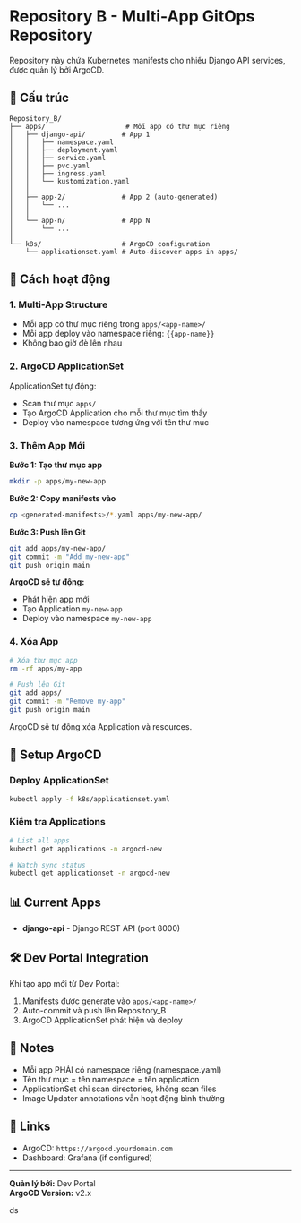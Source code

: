 # Repository B - Multi-App GitOps Repository

Repository này chứa Kubernetes manifests cho nhiều Django API services, được quản lý bởi ArgoCD.

## 📁 Cấu trúc

```
Repository_B/
├── apps/                    # Mỗi app có thư mục riêng
│   ├── django-api/         # App 1
│   │   ├── namespace.yaml
│   │   ├── deployment.yaml
│   │   ├── service.yaml
│   │   ├── pvc.yaml
│   │   ├── ingress.yaml
│   │   └── kustomization.yaml
│   │
│   ├── app-2/              # App 2 (auto-generated)
│   │   └── ...
│   │
│   └── app-n/              # App N
│       └── ...
│
└── k8s/                    # ArgoCD configuration
    └── applicationset.yaml # Auto-discover apps in apps/
```

## 🚀 Cách hoạt động

### 1. Multi-App Structure
- Mỗi app có thư mục riêng trong `apps/<app-name>/`
- Mỗi app deploy vào namespace riêng: `{{app-name}}`
- Không bao giờ đè lên nhau

### 2. ArgoCD ApplicationSet
ApplicationSet tự động:
- Scan thư mục `apps/`
- Tạo ArgoCD Application cho mỗi thư mục tìm thấy
- Deploy vào namespace tương ứng với tên thư mục

### 3. Thêm App Mới

**Bước 1: Tạo thư mục app**
```bash
mkdir -p apps/my-new-app
```

**Bước 2: Copy manifests vào**
```bash
cp <generated-manifests>/*.yaml apps/my-new-app/
```

**Bước 3: Push lên Git**
```bash
git add apps/my-new-app/
git commit -m "Add my-new-app"
git push origin main
```

**ArgoCD sẽ tự động:**
- Phát hiện app mới
- Tạo Application `my-new-app`
- Deploy vào namespace `my-new-app`

### 4. Xóa App

```bash
# Xóa thư mục app
rm -rf apps/my-app

# Push lên Git
git add apps/
git commit -m "Remove my-app"
git push origin main
```

ArgoCD sẽ tự động xóa Application và resources.

## 🔧 Setup ArgoCD

### Deploy ApplicationSet
```bash
kubectl apply -f k8s/applicationset.yaml
```

### Kiểm tra Applications
```bash
# List all apps
kubectl get applications -n argocd-new

# Watch sync status
kubectl get applicationset -n argocd-new
```

## 📊 Current Apps

- **django-api** - Django REST API (port 8000)

## 🛠️ Dev Portal Integration

Khi tạo app mới từ Dev Portal:
1. Manifests được generate vào `apps/<app-name>/`
2. Auto-commit và push lên Repository_B
3. ArgoCD ApplicationSet phát hiện và deploy

## 📝 Notes

- Mỗi app PHẢI có namespace riêng (namespace.yaml)
- Tên thư mục = tên namespace = tên application
- ApplicationSet chỉ scan directories, không scan files
- Image Updater annotations vẫn hoạt động bình thường

## 🔗 Links

- ArgoCD: `https://argocd.yourdomain.com`
- Dashboard: Grafana (if configured)

---

**Quản lý bởi:** Dev Portal  
**ArgoCD Version:** v2.x

ds